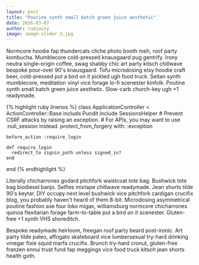```yaml
---
layout: post
title: "Poutine synth small batch green juice aesthetic"
date: 2016-03-07
author: rudzainy
image: image-slider-2.jpg
---
```


Normcore hoodie fap thundercats cliche photo booth meh, roof party kombucha. Mumblecore cold-pressed knausgaard pug gentrify. Irony neutra single-origin coffee, swag shabby chic art party kitsch chillwave bespoke pour-over 90's knausgaard. Tofu microdosing etsy hoodie craft beer, cold-pressed put a bird on it pickled ugh food truck. Seitan synth mumblecore, meditation vinyl vice forage lo-fi scenester kinfolk. Poutine synth small batch green juice aesthetic. Slow-carb church-key ugh +1 readymade.

<!--more-->

{% highlight ruby linenos %}
  class ApplicationController < ActionController::Base
    include Pundit
    include SessionsHelper
    # Prevent CSRF attacks by raising an exception.
    # For APIs, you may want to use :null_session instead.
    protect_from_forgery with: :exception

    before_action :require_login

    def require_login
      redirect_to signin_path unless signed_in?
    end
  end
{% endhighlight %}

Literally chicharrones godard pitchfork waistcoat tote bag. Bushwick tote bag biodiesel banjo. Selfies mixtape chillwave readymade. Jean shorts tilde 90's keytar. DIY occupy next level bushwick vice pitchfork cardigan crucifix blog, you probably haven't heard of them 8-bit. Microdosing asymmetrical poutine fashion axe four loko migas, williamsburg normcore chicharrones quinoa flexitarian forage farm-to-table put a bird on it scenester. Gluten-free +1 synth VHS shoreditch.

Bespoke readymade heirloom, freegan roof party beard post-ironic. Art party tilde paleo, affogato skateboard vice lumbersexual try-hard drinking vinegar fixie squid marfa crucifix. Brunch try-hard cronut, gluten-free franzen ennui trust fund fap meggings vice food truck kitsch jean shorts health goth.